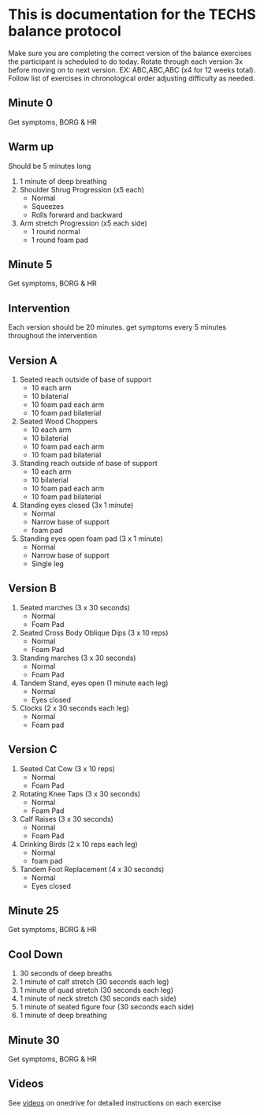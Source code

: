 # This is documentation for the TECHS balance protocol
Make sure you are completing the correct version of the balance exercises the participant is scheduled to do today. Rotate through each version 3x before moving on to next version. EX: ABC,ABC,ABC (x4 for 12 weeks total). Follow list of exercises in chronological order adjusting difficulty as needed.
## Minute 0
Get symptoms, BORG & HR
## Warm up
Should be 5 minutes long
1. 1 minute of deep breathing
2. Shoulder Shrug Progression (x5 each)
   - Normal
   - Squeezes
   - Rolls forward and backward
3. Arm stretch Progression (x5 each side)
   - 1 round normal
   - 1 round foam pad
## Minute 5
Get symptoms, BORG & HR
## Intervention
Each version should be 20 minutes. get symptoms every 5 minutes throughout the intervention
## Version A
1. Seated reach outside of base of support
    -  10 each arm
    -  10 bilaterial
    -  10 foam pad each arm
    -  10 foam pad bilaterial
2. Seated Wood Choppers
    -  10 each arm
    -  10 bilaterial
    -  10 foam pad each arm
    -  10 foam pad bilaterial
3. Standing reach outside of base of support
    -  10 each arm
    -  10 bilaterial
    -  10 foam pad each arm
    -  10 foam pad bilaterial
4. Standing eyes closed (3x 1 minute)
    -  Normal
    -  Narrow base of support
    -  foam pad
5. Standing eyes open foam pad (3 x 1 minute)
    -  Normal
    -  Narrow base of support
    -  Single leg
## Version B
1. Seated marches (3 x 30 seconds)
    -  Normal
    -  Foam Pad
2. Seated Cross Body Oblique Dips (3 x 10 reps)
    -  Normal
    -  Foam Pad
3. Standing marches (3 x 30 seconds)
    -  Normal
    -  Foam Pad
4. Tandem Stand, eyes open (1 minute each leg)
    -  Normal
    -  Eyes closed
5. Clocks (2 x 30 seconds each leg)
    -  Normal
    -  Foam pad
## Version C
1. Seated Cat Cow (3 x 10 reps)
    -  Normal
    -  Foam Pad
2. Rotating Knee Taps (3 x 30 seconds)
    -  Normal
    -  Foam Pad
3. Calf Raises (3 x 30 seconds)
    -  Normal
    -  Foam Pad
4. Drinking Birds (2 x 10 reps each leg)
    -  Normal
    -  foam pad
5. Tandem Foot Replacement (4 x 30 seconds)
    -  Normal
    -  Eyes closed
## Minute 25
Get symptoms, BORG & HR
## Cool Down
1. 30 seconds of deep breaths
2. 1 minute of calf stretch (30 seconds each leg)
3. 1 minute of quad stretch (30 seconds each leg)
4. 1 minute of neck stretch (30 seconds each side)
5. 1 minute of seated figure four (30 seconds each side)
6. 1 minute of deep breathing
## Minute 30
Get symptoms, BORG & HR
## Videos
See [videos](https://northeastern.sharepoint.com/:f:/r/sites/CNElab/Shared%20Documents/General/Projects/TECHS/Interventions/Intervention%20Exercise%20Videos?csf=1&web=1&e=6uEm0m) on onedrive for detailed instructions on each exercise
